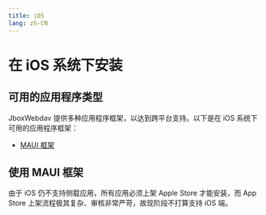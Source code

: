 ```yaml
---
title: iOS
lang: zh-CN
---
```


# 在 iOS 系统下安装

## 可用的应用程序类型
JboxWebdav 提供多种应用程序框架，以达到跨平台支持。以下是在 iOS 系统下可用的应用程序框架：

- [MAUI 框架](#使用-maui-框架)

## 使用 MAUI 框架
由于 iOS 仍不支持侧载应用，所有应用必须上架 Apple Store 才能安装，而 App Store 上架流程极其复杂、审核非常严苛，故现阶段不打算支持 iOS 端。